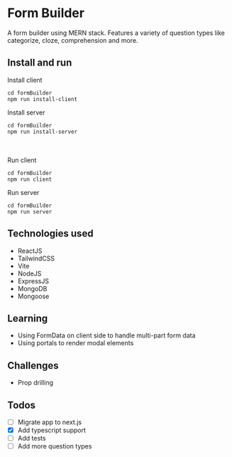 # Form Builder

A form builder using MERN stack. Features a variety of question types like categorize, cloze, comprehension and more.

## Install and run
Install client
```
cd formBuilder
npm run install-client
```
Install server
```
cd formBuilder
npm run install-server
```
<br/><br/>
Run client
```
cd formBuilder
npm run client
```
Run server
```
cd formBuilder
npm run server
```

## Technologies used
- ReactJS
- TailwindCSS
- Vite
- NodeJS
- ExpressJS
- MongoDB
- Mongoose

## Learning
- Using FormData on client side to handle multi-part form data
- Using portals to render modal elements

## Challenges
- Prop drilling

## Todos
- [ ] Migrate app to next.js
- [x] Add typescript support
- [ ] Add tests
- [ ] Add more question types